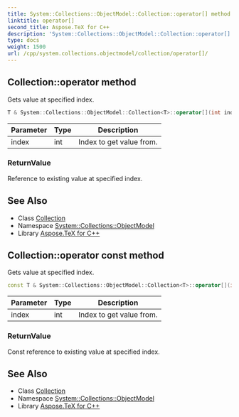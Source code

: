 ```yaml
---
title: System::Collections::ObjectModel::Collection::operator[] method
linktitle: operator[]
second_title: Aspose.TeX for C++
description: 'System::Collections::ObjectModel::Collection::operator[] method. Gets value at specified index in C++.'
type: docs
weight: 1500
url: /cpp/system.collections.objectmodel/collection/operator[]/
---
```

## Collection::operator[](int) method


Gets value at specified index.

```cpp
T & System::Collections::ObjectModel::Collection<T>::operator[](int index)
```


| Parameter | Type | Description |
| --- | --- | --- |
| index | int | Index to get value from. |

### ReturnValue

Reference to existing value at specified index.

## See Also

* Class [Collection](../)
* Namespace [System::Collections::ObjectModel](../../)
* Library [Aspose.TeX for C++](../../../)
## Collection::operator[](int) const method


Gets value at specified index.

```cpp
const T & System::Collections::ObjectModel::Collection<T>::operator[](int index) const
```


| Parameter | Type | Description |
| --- | --- | --- |
| index | int | Index to get value from. |

### ReturnValue

Const reference to existing value at specified index.

## See Also

* Class [Collection](../)
* Namespace [System::Collections::ObjectModel](../../)
* Library [Aspose.TeX for C++](../../../)
